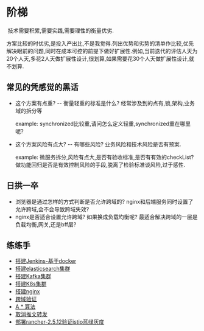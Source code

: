 # 阶梯



​		技术需要积累,需要实践,需要理性的衡量优劣.

​		方案比较的时优劣,是投入产出比,不是我觉得.列出优势和劣势的清单作比较,优先解决眼前的问题,同时在成本可控的前提下做好扩展性.例如,当前迭代的评估人天为20个人天,多花2人天做扩展性设计,很划算,如果需要花30个人天做扩展性设计,就不划算.



## 常见的凭感觉的黑话



* 这个方案有点重?  -- 衡量轻重的标准是什么? 经常涉及到的点有,锁,架构,业务域的拆分等

  example: synchronized比较重,请问怎么定义轻重,synchronized重在哪里呢?

  

* 这个方案风险有点大?  -- 有哪些风险? 业务风险和技术风险是否有预案.

  example: 微服务拆分,风险有点大,是否有验收标准,是否有有效的checkList? 做功能回归是否是有效控制风险的手段,脱离了检验标准谈风险,过于感性.



## 日拱一卒



* 浏览器是通过怎样的方式判断是否允许跨域的? nginx和后端服务同时设置了允许跨域,会不会导致跨域失效?
* nginx是否适合设置允许跨域? 如果换成负载均衡呢? 最适合解决跨域的一层是负载均衡,网关,还是bff层?



## 练练手

* [搭建Jenkins-基于docker](./基于Docker搭建Jenkins.md)
* [搭建elasticsearch集群](./elasticsearch.md)
* [搭建Kafka集群](./搭建kafka集群.md)
* [搭建K8s集群](./安装K8S.md)
* [搭建nginx](./nginx.md)
* [跨域验证](./跨域.md)
* [A * 算法](AStar算法.md)
* [取消推文转发](取消推文转发.md)
* [部署rancher-2.5.12验证istio蓝绿灰度](部署rancher-2.5.12验证istio蓝绿灰度.md)
